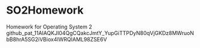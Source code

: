 # SO2Homework
Homework for Operating System 2
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
